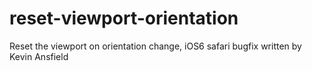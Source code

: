 reset-viewport-orientation
==========================

Reset the viewport on orientation change, iOS6 safari bugfix written by Kevin Ansfield
